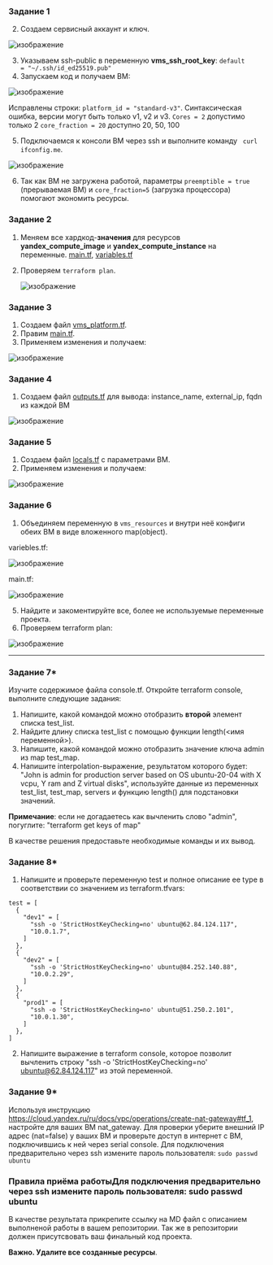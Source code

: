 ### Задание 1
2. Создаем сервисный аккаунт и ключ.
 
 ![изображение](https://github.com/user-attachments/assets/2b60afec-3a2f-4537-b3c3-f8733fec6e31)

3. Указываем ssh-public в переменную **vms_ssh_root_key**:  ``` default     = "~/.ssh/id_ed25519.pub" ```
4. Запускаем код и получаем ВМ:

 ![изображение](https://github.com/user-attachments/assets/1630a0cd-6802-4ca4-b8e4-b89d2000478d)

Исправлены строки:
  ```platform_id = "standard-v3"```. Синтаксическая ошибка, версии могут быть только v1, v2 и v3.
  ```Cores = 2```  допустимо только 2
  ```core_fraction = 20``` доступно 20, 50, 100
   
5. Подключаемся к консоли ВМ через ssh и выполните команду ``` curl ifconfig.me```.

 ![изображение](https://github.com/user-attachments/assets/6a82add1-8aa6-4824-b4f7-1f8201660c0f)

6. Так как ВМ не загружена работой, параметры ```preemptible = true``` (прерываемая ВМ) и ```core_fraction=5``` (загрузка процессора) помогают экономить  ресурсы.



### Задание 2

1. Меняем все хардкод-**значения** для ресурсов **yandex_compute_image** и **yandex_compute_instance** на переменные.
[main.tf](main.tf), [variables.tf](variables.tf)

3. Проверяем ```terraform plan```.

   ![изображение](https://github.com/user-attachments/assets/51c803df-791c-4731-8c72-6484d334009f)



### Задание 3

1. Создаем файл [vms_platform.tf](vms_platform.tf).
2. Правим [main.tf](main.tf.db).
3. Применяем изменения и получаем:

![изображение](https://github.com/user-attachments/assets/b01dcb1c-1dd9-4b36-93fd-839dd7c04979)


### Задание 4

1. Создаем файл [outputs.tf](outputs.tf) для вывода: instance_name, external_ip, fqdn из каждой ВМ

![изображение](https://github.com/user-attachments/assets/74c53387-1427-43b7-b526-ace33ba04b35)


### Задание 5

1. Создаем файл [locals.tf](locals.tf) с параметрами ВМ.
3. Применяем изменения и получаем:

![изображение](https://github.com/user-attachments/assets/1ca5b0f0-83b2-456f-a08b-e290f871bdbe)


### Задание 6

1. Объединяем переменную в ```vms_resources``` и  внутри неё конфиги обеих ВМ в виде вложенного map(object).

variebles.tf:

   ![изображение](https://github.com/user-attachments/assets/b084aa3a-230d-4cfd-beb4-5593df3a02a8)

main.tf:

   ![изображение](https://github.com/user-attachments/assets/738b2a8e-eaa3-492b-9d5e-d1c715d87cb6)

  
5. Найдите и закоментируйте все, более не используемые переменные проекта.
6. Проверяем terraform plan:

![изображение](https://github.com/user-attachments/assets/59f1466f-dac6-4432-894b-c2d53f4667f4)

------

### Задание 7*

Изучите содержимое файла console.tf. Откройте terraform console, выполните следующие задания: 

1. Напишите, какой командой можно отобразить **второй** элемент списка test_list.
2. Найдите длину списка test_list с помощью функции length(<имя переменной>).
3. Напишите, какой командой можно отобразить значение ключа admin из map test_map.
4. Напишите interpolation-выражение, результатом которого будет: "John is admin for production server based on OS ubuntu-20-04 with X vcpu, Y ram and Z virtual disks", используйте данные из переменных test_list, test_map, servers и функцию length() для подстановки значений.

**Примечание**: если не догадаетесь как вычленить слово "admin", погуглите: "terraform get keys of map"

В качестве решения предоставьте необходимые команды и их вывод.


### Задание 8*
1. Напишите и проверьте переменную test и полное описание ее type в соответствии со значением из terraform.tfvars:
```
test = [
  {
    "dev1" = [
      "ssh -o 'StrictHostKeyChecking=no' ubuntu@62.84.124.117",
      "10.0.1.7",
    ]
  },
  {
    "dev2" = [
      "ssh -o 'StrictHostKeyChecking=no' ubuntu@84.252.140.88",
      "10.0.2.29",
    ]
  },
  {
    "prod1" = [
      "ssh -o 'StrictHostKeyChecking=no' ubuntu@51.250.2.101",
      "10.0.1.30",
    ]
  },
]
```
2. Напишите выражение в terraform console, которое позволит вычленить строку "ssh -o 'StrictHostKeyChecking=no' ubuntu@62.84.124.117" из этой переменной.


### Задание 9*

Используя инструкцию https://cloud.yandex.ru/ru/docs/vpc/operations/create-nat-gateway#tf_1, настройте для ваших ВМ nat_gateway. Для проверки уберите внешний IP адрес (nat=false) у ваших ВМ и проверьте доступ в интернет с ВМ, подключившись к ней через serial console. Для подключения предварительно через ssh измените пароль пользователя: ```sudo passwd ubuntu```

### Правила приёма работыДля подключения предварительно через ssh измените пароль пользователя: sudo passwd ubuntu
В качестве результата прикрепите ссылку на MD файл с описанием выполненой работы в вашем репозитории. Так же в репозитории должен присутсвовать ваш финальный код проекта.

**Важно. Удалите все созданные ресурсы**.
